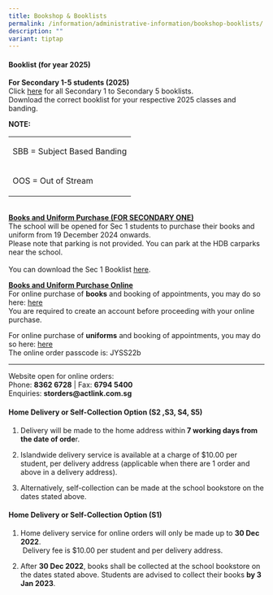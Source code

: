 ```yaml
---
title: Bookshop & Booklists
permalink: /information/administrative-information/bookshop-booklists/
description: ""
variant: tiptap
---
```

<h4><strong>Booklist (for year 2025)</strong></h4>
<p><strong>For Secondary 1-5 students (2025)</strong>
<br>Click&nbsp;<a href="https://drive.google.com/drive/folders/1ZZtFcR9wX4RBkPdxsN_hgXNJtWvcp6SC?usp=sharing" rel="noopener" target="_blank">here</a>&nbsp;for
all Secondary 1 to Secondary 5 booklists.
<br>Download the correct booklist for your respective 2025 classes and banding.
<br>
</p>
<p><strong>NOTE:</strong>
</p>
<table style="minWidth: 25px">
<colgroup>
<col>
</colgroup>
<tbody>
<tr>
<td rowspan="1" colspan="1">
<p>SBB = Subject Based Banding</p>
</td>
</tr>
<tr>
<td rowspan="1" colspan="1">
<p>OOS = Out of Stream</p>
</td>
</tr>
</tbody>
</table>
<p>
<br><strong><u>Books and Uniform Purchase (FOR SECONDARY ONE)</u></strong>
<br>The school will be opened for Sec 1 students to purchase their books and
uniform from 19 December 2024 onwards.
<br>Please note that parking is not provided. You can park at the HDB carparks
near the school.
<br>
<br>You can download the Sec 1 Booklist <a href="https://drive.google.com/file/d/1GOwkEGMn_emPcTC1RGyL-bY3WOP-Xeaf/view?usp=drive_link" rel="noopener nofollow" target="_blank">here</a>.</p>
<p><strong><u>Books and Uniform Purchase Online</u></strong>
<br>For online purchase of <strong>books</strong> and booking of appointments,
you may do so here: <a href="asenciobookshop.sg" rel="noopener nofollow" target="_blank">here</a><u><br></u>You
are required to create an account before proceeding with your online purchase.</p>
<p>For online purchase of <strong>uniforms</strong> and booking of appointments,
you may do so here: <a href="https://finestuniform.com/collections/juying-secondary-school" rel="noopener nofollow" target="_blank">here</a><u> <br></u>The
online order passcode is: JYSS22b</p>
<hr>
<p>Website open for online orders:
<br>Phone:&nbsp;<strong>8362 6728</strong>&nbsp;| Fax:&nbsp;<strong>6794 5400<br></strong>Enquiries:&nbsp;<strong>storders@actlink.com.sg</strong>
</p>
<h4><strong>Home Delivery or Self-Collection Option (S2 ,S3, S4, S5)</strong></h4>
<ol data-tight="true" class="tight">
<li>
<p>Delivery will be made to the home address within<strong>&nbsp;7 working days from the date of orde</strong>r.</p>
</li>
<li>
<p>Islandwide delivery service is available at a charge of $10.00 per student,
per delivery address (applicable when there are 1 order and above in a
delivery address).</p>
</li>
<li>
<p>Alternatively, self-collection can be made at the school bookstore on
the dates stated above.</p>
</li>
</ol>
<h4><strong>Home Delivery or Self-Collection Option (S1)</strong></h4>
<ol data-tight="true" class="tight">
<li>
<p>Home delivery service for online orders will only be made up to&nbsp;<strong>30 Dec 2022</strong>.
<br>&nbsp;Delivery fee is $10.00 per student and per delivery address.</p>
</li>
<li>
<p>After&nbsp;<strong>30 Dec 2022</strong>, books shall be collected at the
school bookstore on the dates stated above. Students are advised to collect
their books&nbsp;<strong>by 3 Jan 2023</strong>.</p>
</li>
</ol>
<p></p>
<h4></h4>
<p></p>
<p></p>